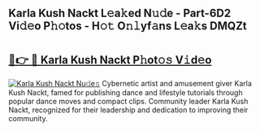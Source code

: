 ## Karla Kush Nackt L𝚎a𝚔ed N𝚞𝚍e - Part-6D2 Vi𝚍𝚎o P𝚑𝚘tos - H𝚘𝚝 O𝚗𝚕yf𝚊ns L𝚎a𝚔s DMQZt

# <h2><a href="http://kf0o9eh.oniu.top/?m=Karla+Kush+Nackt">🔗👉 🔴 Karla Kush Nackt P𝚑ot𝚘𝚜 V𝚒d𝚎o</a></h2>

[![Karla Kush Nackt Nu𝚍e𝚜](https://i.imgur.com/0qMVB7G.gif)](http://kf0o9eh.oniu.top/?m=Karla+Kush+Nackt)
Cybernetic artist and amusement giver Karla Kush Nackt, famed for publishing dance and lifestyle tutorials through popular dance moves and compact clips. Community leader Karla Kush Nackt, recognized for their leadership and dedication to improving their community.  
